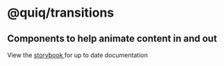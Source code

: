 # @quiq/transitions

## Components to help animate content in and out

View the [ storybook ](https://quiq-transitions.netlify.com/) for up to date documentation
